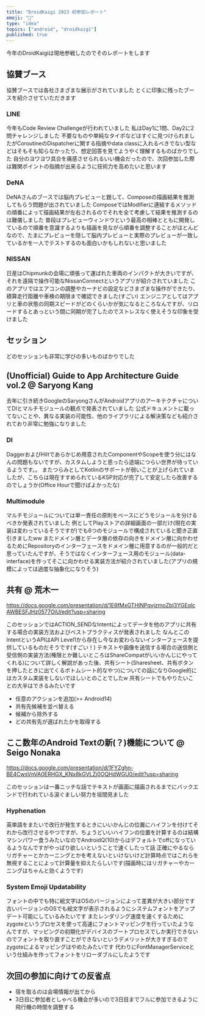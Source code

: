 ```yaml
---
title: "DroidKaigi 2023 初参加レポート"
emoji: "🐥"
type: "idea"
topics: ["android", "droidkaigi"]
published: true
---
```


今年のDroidKaigiは現地参戦したのでそのレポートをします

## 協賛ブース

協賛ブースでは各社さまざまな展示がされていました
とくに印象に残ったブースを紹介させていただきます

### LINE

今年もCode Review Challengeが行われていました
私はDay1に1問、Day2に2問チャレンジしました
不要なものや単純なタイポなどはすぐに見つけられましたがCoroutineのDispatcherに関する指摘やdata classに入れるべきでない型などはそもそも知らなかったり、想定回答を見てようやく理解するものばかりでした
自分のヨワヨワ具合を痛感させられるいい機会だったので、次回参加した際は難関ポイントの指摘が出来るように技術力を高めたいと思います

### DeNA

DeNAさんのブースでは脳内プレビューと題して、Composeの描画結果を推測してもらう問題が出されていました
ComposeではModifierに連結するメソッドの順番によって描画結果が左右されるのでそれを全て考慮して結果を推測するのは難儀しました
普段はプレビューウィンドウという最高の相棒とともに開発しているので順番を意識するよりも描画を見ながら順番を調整することがほとんどなので、たまにプレビューを隠して脳内プレビューと実際のプレビューが一致しているかを一人でテストするのも面白いかもしれないと思いました

### NISSAN

日産はChipmunkの会場に頑張って運ばれた車両のインパクトが大きいですが、それを遠隔で操作可能なNissanConnectというアプリが紹介されていました
このアプリではエアコンの調整やカーナビの設定などさまざまな操作ができたり、積算走行距離や車検の期限まで確認できました(すごい)
エンジニアとしてはアプリと車の状態の同期スピードがどのくらいかが気になるところなんですが、リロードするとあっという間に同期が完了したのでストレスなく使えそうな印象を受けました

## セッション

どのセッションも非常に学びの多いものばかりでした

## (Unofficial) Guide to App Architecture Guide vol.2 @ Saryong Kang

去年に引き続きGoogleのSaryongさんがAndroidアプリのアーキテクチャについてDIとマルチモジュールの観点で発表されていました
公式ドキュメントに載ってないことや、異なる実装の可能性、他のライブラリによる解決策なども紹介されており非常に勉強になりました

### DI

DaggerおよびHiltであらかじめ用意されたComponentやScopeを使う分にはなんの問題もないですが、カスタムしようと思ったら途端につらい世界が待っているようです。。
またつらみとしてKotlinのサポートが弱いことが上げられていましたが、こちらは現在すすめられているKSP対応が完了して安定したら改善するのでしょうか(Office Hourで聞けばよかったな)

### Multimodule

マルチモジュールについては単一責任の原則をベースにどうモジュールを分けるべきか発表されていました
例としてPlayストアの詳細画面の一部だけ(現在の実装は変わっているそうですが)でも6つのモジュールで構成されていると聞き正直引きましたww
またドメイン層とデータ層の依存の向きをドメイン層に向かわせるためにRepositoryのインターフェースをドメイン層に用意するのが一般的だと思っていたんですが、そうではなくインターフェース用のモジュール(data-interface)を作ってそこに向かわせる実装方法が紹介されていました(アプリの規模によっては過度な抽象化になりそう)

## 共有 @ 荒木一

https://docs.google.com/presentation/d/1E6fMxGTHINPqvjzmoZbI3YGEqlcAWBESFJHz0577OiU/edit?usp=sharing

このセッションではACTION_SENDなIntentによってデータを他のアプリに共有する場合の実装方法およびベストプラクティスが発表されました
なんとこのIntentというAPIはAPI Level1から存在し今なお変わらないインターフェースを提供しているものだそうです(すごい！)
テキストや画像を送信する場合の送信側と受信側の実装方法(権限とか難しいところはShareCompatがいいかんじにやってくれる)について詳しく解説があった後、共有シート(Sharesheet、共有ボタンを押したときに出てくるボトムシート的なやつ)についての話になりGoogle的にはカスタム実装をしないでほしいとのことでしたw
共有シートでもやりたいことの大半はできるみたいです

- 任意のアクションを追加(>= Android14)
- 共有先候補を並べ替える
- 候補から除外する
- どの共有先が選ばれたかを取得する

## ここ数年のAndroid Textの新(？)機能について @ Seigo Nonaka

https://docs.google.com/presentation/d/1FYZghn-BE4CwsVnVA0ERHGX_KNx8kGVLZj0OQHdWGU0/edit?usp=sharing

このセッションは一番ニッチな話でテキストが画面に描画されるまでにバックエンドで行われている涙ぐましい努力を垣間見ました

### Hyphenation

英単語をまたいで改行が発生するときにいいかんじの位置にハイフンを付けてそれから改行させるやつですが、ちょうどいいハイフンの位置を計算するのは結構マシンパワー食うみたいなのでAndroidQ(10)からはデフォルトでoffになっているようなんですがやっぱり欲しいということで速くしたって話
正確にやるならリガチャーとかカーニングとかを考えないといけないけど計算時点ではこれらを無視することによって計算量を抑えたらしいです(描画時にはリガチャーやカーニングはちゃんと効くようです)

### System Emoji Updatability

フォントの中でも特に絵文字はOSのバージョンによって差異が大きい部分です
古いバージョンのOSでも絵文字が表示されるようにシステムフォントをアップデート可能にしているみたいです
またレンダリング速度を速くするためにzygoteというプロセスを使って高速にフォントマッピングを行っていたようなんですが、マッピングの初期化がデバイスのブートプロセスでしか実行できないのでフォントを取り直すことができないというデメリットが大きすぎるのでzygoteによるマッピングはやめたみたいです
代わりにFontManagerServiceという仕組みを作ってフォントをリローダブルにしたようです

## 次回の参加に向けての反省点

- 宿を取るのは会場情報が出てから
- 3日目に参加者としゃべる機会が多いので3日目までフルに参加できるように飛行機の時間を調整する

